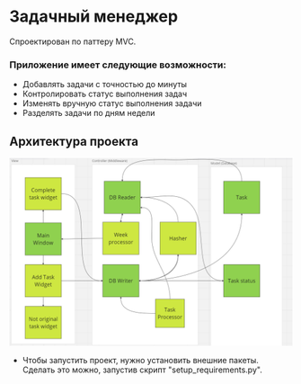 # Задачный менеджер


Спроектирован по паттеру MVC.

### Приложение имеет следующие возможности:
* Добавлять задачи с точностью до минуты
* Контролировать статус выполнения задач
* Изменять вручную статус выполнения задачи
* Разделять задачи по дням недели

## Архитектура проекта
![Архитектура проекта](https://github.com/arfshukhov/task_manager/blob/main/architecture.png?raw=true)

* Чтобы запустить проект, нужно установить внешние пакеты. Сделать это можно, запустив скрипт "setup_requirements.py".

